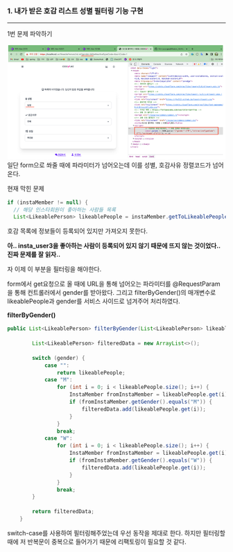 ### 1. 내가 받은 호감 리스트 성별 필터링 기능 구현

---

1번 문제 파악하기

![img.png](img.png)
일단 form으로 쏴줄 때에 파라미터가 넘어오는데 이를 성별, 호감사유 정렬코드가 넘어온다.

현재 막힌 문제

```java
if (instaMember != null) {
  // 해당 인스타회원이 좋아하는 사람들 목록
  List<LikeablePerson> likeablePeople = instaMember.getToLikeablePeople();
```

호감 목록에 정보들이 등록되어 있지만 가져오지 못한다.

**아.. insta_user3을 좋아하는 사람이 등록되어 있지 않기 때문에 뜨지 않는 것이었다.. 진짜 문제를 잘 읽자..**

자 이제 이 부분을 필터링을 해야한다.

form에서 get요청으로 올 때에 URL을 통해 넘어오는 파라미터를 @RequestParam을 통해 컨트롤러에서 gender를 받아왔다. 그리고 filterByGender()의 매개변수로 likeablePeople과 gender를 서비스 사이드로 넘겨주어 처리하였다.

**filterByGender()**

```java
public List<LikeablePerson> filterByGender(List<LikeablePerson> likeablePeople, String gender) {

        List<LikeablePerson> filteredData = new ArrayList<>();

        switch (gender) {
            case "":
                return likeablePeople;
            case "M":
                for (int i = 0; i < likeablePeople.size(); i++) {
                    InstaMember fromInstaMember = likeablePeople.get(i).getFromInstaMember();
                    if (fromInstaMember.getGender().equals("M")) {
                        filteredData.add(likeablePeople.get(i));
                    }
                }
                break;
            case "W":
                for (int i = 0; i < likeablePeople.size(); i++) {
                    InstaMember fromInstaMember = likeablePeople.get(i).getFromInstaMember();
                    if (fromInstaMember.getGender().equals("W")) {
                        filteredData.add(likeablePeople.get(i));
                    }
                }
                break;
        }

        return filteredData;
    }
```

switch-case를 사용하여 필터링해주었는데 우선 동작을 제대로 한다. 하지만 필터링할 때에 저 반복문이 중복으로 들어가기 때문에 리팩토링이 필요할 것 같다.